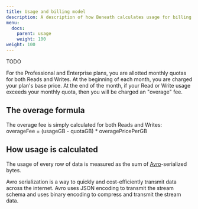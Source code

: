 ```yaml
---
title: Usage and billing model
description: A description of how Beneath calculates usage for billing purposes
menu:
  docs:
    parent: usage
    weight: 100
weight: 100
---
```


TODO

For the Professional and Enterprise plans, you are allotted monthly quotas for both Reads and Writes. At the beginning of each month, you are charged your plan's base price. At the end of the month, if your Read or Write usage exceeds your monthly quota, then you will be charged an "overage" fee.

## The overage formula

The overage fee is simply calculated for both Reads and Writes:<br>
overageFee = (usageGB - quotaGB) \* overagePricePerGB

## How usage is calculated

The usage of every row of data is measured as the sum of [Avro](https://en.wikipedia.org/wiki/Apache_Avro)-serialized bytes.

Avro serialization is a way to quickly and cost-efficiently transmit data across the internet. Avro uses JSON encoding to transmit the stream schema and uses binary encoding to compress and transmit the stream data.
